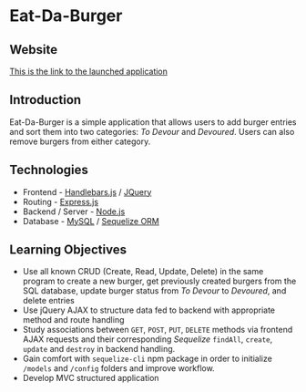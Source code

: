 # Eat-Da-Burger

## Website

[This is the link to the launched application](# 'coming soon')

## Introduction

Eat-Da-Burger is a simple application that allows users to add burger entries and sort them into two categories: *To Devour* and *Devoured*. Users can also remove burgers from either category.

## Technologies
- Frontend - [Handlebars.js](http://handlebarsjs.com/ "Handlebars Docs") / [JQuery](https://jquery.com/ "JQuery Docs")
- Routing - [Express.js](https://expressjs.com/ "Express Docs")
- Backend / Server - [Node.js](https://nodejs.org/en/ "Node Docs")
- Database - [MySQL](https://www.mysql.com/, "MySQL Docs") / [Sequelize ORM](http://docs.sequelizejs.com/, "Sequelize Docs")

## Learning Objectives

- Use all known CRUD (Create, Read, Update, Delete) in the same program to create a new burger, get previously created burgers from the SQL database, update burger status from *To Devour* to *Devoured*, and delete entries
- Use jQuery AJAX to structure data fed to backend with appropriate method and route handling
- Study associations between `GET`, `POST`, `PUT`, `DELETE` methods via frontend AJAX requests and their corresponding *Sequelize* `findAll`, `create`, `update` and `destroy` in backend handling.
- Gain comfort with `sequelize-cli` npm package in order to initialize `/models` and `/config` folders and improve workflow.
- Develop MVC structured application

